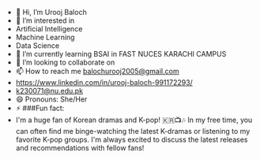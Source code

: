 - 👋 Hi, I’m Urooj Baloch 
- 👀 I’m interested in
- Artificial Intelligence
- Machine Learning
- Data Science
- 🌱 I’m currently learning BSAI in FAST NUCES KARACHI CAMPUS
- 💞️ I’m looking to collaborate on 
- 📫 How to reach me balochurooj2005@gmail.com
- https://www.linkedin.com/in/urooj-baloch-991172293/
- k230071@nu.edu.pk
- 😄 Pronouns: She/Her
- ⚡ ###Fun fact:
- I'm a huge fan of Korean dramas and K-pop! 🇰🇷📺🎶 In my free time, you can often
   find me binge-watching the latest K-dramas or listening to my favorite K-pop groups.
   I'm always excited to discuss the latest releases and recommendations with fellow fans!
